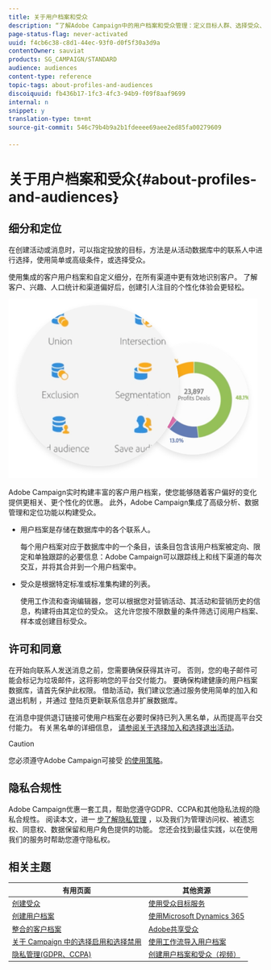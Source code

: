 ```yaml
---
title: 关于用户档案和受众
description: “了解Adobe Campaign中的用户档案和受众管理：定义目标人群、选择受众、筛选收件人、收集数据和更新用户档案。”
page-status-flag: never-activated
uuid: f4cb6c38-c8d1-44ec-93f0-d0f5f30a3d9a
contentOwner: sauviat
products: SG_CAMPAIGN/STANDARD
audience: audiences
content-type: reference
topic-tags: about-profiles-and-audiences
discoiquuid: fb436b17-1fc3-4fc3-94b9-f09f8aaf9699
internal: n
snippet: y
translation-type: tm+mt
source-git-commit: 546c79b4b9a2b1fdeeee69aee2ed85fa00279609

---
```



# 关于用户档案和受众{#about-profiles-and-audiences}

## 细分和定位

在创建活动或消息时，可以指定投放的目标，方法是从活动数据库中的联系人中进行选择，使用简单或高级条件，或选择受众。

使用集成的客户用户档案和自定义细分，在所有渠道中更有效地识别客户。 了解客户、兴趣、人口统计和渠道偏好后，创建引人注目的个性化体验会更轻松。

![](assets/do-not-localize/audiences.png)

Adobe Campaign实时构建丰富的客户用户档案，使您能够随着客户偏好的变化提供更相关、更个性化的优惠。 此外，Adobe Campaign集成了高级分析、数据管理和定位功能以构建受众。

* 用户档案是存储在数据库中的各个联系人。

   每个用户档案对应于数据库中的一个条目，该条目包含该用户档案被定向、限定和单独跟踪的必要信息：Adobe Campaign可以跟踪线上和线下渠道的每次交互，并将其合并到一个用户档案中。

* 受众是根据特定标准或标准集构建的列表。

   使用工作流和查询编辑器，您可以根据您对营销活动、其活动和营销历史的信息，构建将由其定位的受众。 这允许您按不限数量的条件筛选订阅用户档案、样本或创建目标受众。

## 许可和同意

在开始向联系人发送消息之前，您需要确保获得其许可。 否则，您的电子邮件可能会标记为垃圾邮件，这将影响您的平台交付能力。 要确保构建健康的用户档案数据库，请首先保护此权限。 借助活动，我们建议您通过服务使用简单的加入和退出机制 [](../../audiences/using/creating-a-service.md)，并通过 [](../../channels/using/getting-started-with-landing-pages.md) 登陆页更新联系信息并扩展数据库。

在消息中提供退订链接可使用户档案在必要时保持已列入黑名单，从而提高平台交付能力。 有关黑名单的详细信息， [请参阅关于选择加入和选择退出活动](../../audiences/using/about-opt-in-and-opt-out-in-campaign.md)。

>[!CAUTION]
>
>您必须遵守Adobe Campaign可接受 [的使用策略](https://www.adobe.com/legal/terms/aup.html)。

## 隐私合规性

Adobe Campaign优惠一套工具，帮助您遵守GDPR、CCPA和其他隐私法规的隐私合规性。 阅读本文，进一 [步了解隐私管理](https://helpx.adobe.com/campaign/kb/campaign-privacy.html) ，以及我们为管理访问权、被遗忘权、同意权、数据保留和用户角色提供的功能。 您还会找到最佳实践，以在使用我们的服务时帮助您遵守隐私权。

## 相关主题

| 有用页面 | 其他资源 |
|---|---|
| [创建受众](../../audiences/using/creating-audiences.md) | [使用受众目标服务](../../audiences/using/aep-about-audience-destinations-service.md) |
| [创建用户档案](../../audiences/using/creating-profiles.md) | [使用Microsoft Dynamics 365](../../integrating/using/working-with-campaign-standard-and-microsoft-dynamics-365.md) |
| [整合的客户档案](../../audiences/using/integrated-customer-profile.md) | [Adobe共享受众](../../integrating/using/sharing-audiences-with-audience-manager-or-people-core-service.md) |
| [关于 Campaign 中的选择启用和选择禁用](../../audiences/using/about-opt-in-and-opt-out-in-campaign.md) | [使用工作流导入用户档案](../../automating/using/importing-data.md) |
| [隐私管理(GDPR、CCPA)](https://helpx.adobe.com/campaign/kb/campaign-privacy.html) | [创建用户档案和受众（视频）](https://docs.adobe.com/content/help/en/campaign-standard-learn/tutorials/profiles-and-audiences/creating-profiles-and-audiences.html) |
